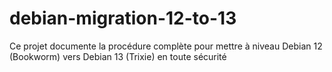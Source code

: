 # debian-migration-12-to-13
Ce projet documente la procédure complète pour mettre à niveau Debian 12 (Bookworm) vers Debian 13 (Trixie) en toute sécurité
